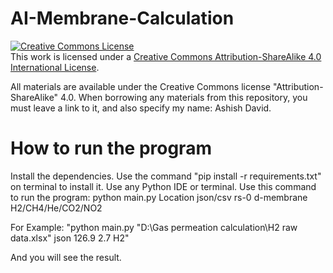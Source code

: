 # AI-Membrane-Calculation

<a rel="license" href="http://creativecommons.org/licenses/by-sa/4.0/"><img alt="Creative Commons License" style="border-width:0" src="https://i.creativecommons.org/l/by-sa/4.0/88x31.png" /></a><br />This work is licensed under a <a rel="license" href="http://creativecommons.org/licenses/by-sa/4.0/">Creative Commons Attribution-ShareAlike 4.0 International License</a>.

All materials are available under the Creative Commons license "Attribution-ShareAlike" 4.0.
When borrowing any materials from this repository, you must leave a link to it, and also specify my name: Ashish David.


# How to run the program
Install the dependencies. Use the command "pip install -r requirements.txt" on terminal to install it.
Use any Python IDE or terminal.
Use this command to run the program:
python main.py Location json/csv rs-0 d-membrane H2/CH4/He/CO2/NO2

For Example: "python main.py "D:\Gas permeation calculation\H2 raw data.xlsx" json 126.9 2.7 H2"

And you will see the result.
